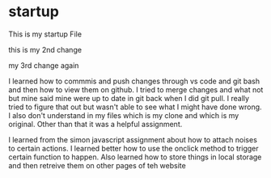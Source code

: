 # startup
This is my startup File

this is my 2nd change

my 3rd change again

I learned how to commmis and push changes through vs code and git bash and then how to view them on github. I tried to merge changes and what not but mine said mine were up to date in git back when I did git pull. I really tried to figure that out but wasn't able to see what I might have done wrong. I also don't understand in my files which is my clone and which is my original. Other than that it was a helpful assignment.

I learned from the simon javascript assignment about how to attach noises to certain actions. I learned better how to use the onclick method to trigger certain function to happen. Also learned how to store things in local storage and then retreive them on other pages of teh website